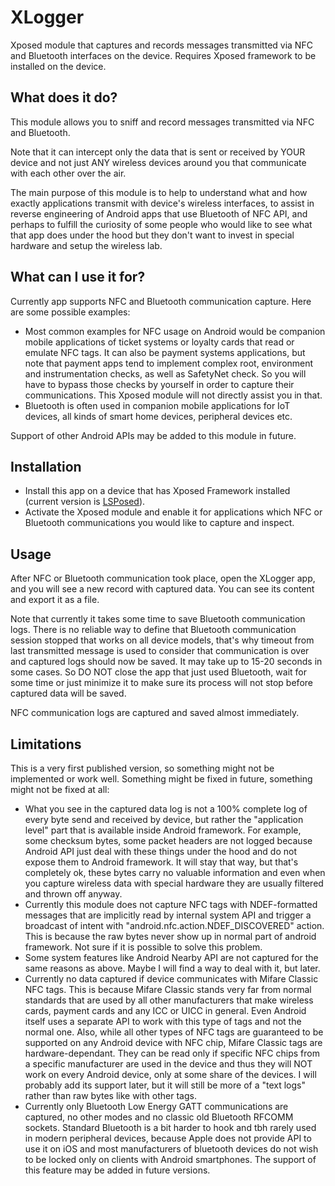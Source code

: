 # XLogger
Xposed module that captures and records messages transmitted via NFC and Bluetooth interfaces on the device. Requires Xposed framework to be installed on the device.

## What does it do?

This module allows you to sniff and record messages transmitted via NFC and Bluetooth.

Note that it can intercept only the data that is sent or received by YOUR device and not just ANY wireless devices around you that communicate with each other over the air.

The main purpose of this module is to help to understand what and how exactly applications transmit with device's wireless interfaces, to assist in reverse engineering of Android apps that use Bluetooth of NFC API, and perhaps to fulfill the curiosity of some people who would like to see what that app does under the hood but they don't want to invest in special hardware and setup the wireless lab.

## What can I use it for?

Currently app supports NFC and Bluetooth communication capture. Here are some possible examples:
- Most common examples for NFC usage on Android would be companion mobile applications of ticket systems or loyalty cards that read or emulate NFC tags. It can also be payment systems applications, but note that payment apps tend to implement complex root, environment and instrumentation checks, as well as SafetyNet check. So you will have to bypass those checks by yourself in order to capture their communications. This Xposed module will not directly assist you in that.
- Bluetooth is often used in companion mobile applications for IoT devices, all kinds of smart home devices, peripheral devices etc.

Support of other Android APIs may be added to this module in future.

## Installation

- Install this app on a device that has Xposed Framework installed (current version is [LSPosed](https://github.com/LSPosed/LSPosed)).
- Activate the Xposed module and enable it for applications which NFC or Bluetooth communications you would like to capture and inspect.

## Usage

After NFC or Bluetooth communication took place, open the XLogger app, and you will see a new record with captured data. You can see its content and export it as a file.

Note that currently it takes some time to save Bluetooth communication logs. There is no reliable way to define that Bluetooth communication session stopped that works on all device models, that's why timeout from last transmitted message is used to consider that communication is over and captured logs should now be saved. It may take up to 15-20 seconds in some cases. So DO NOT close the app that just used Bluetooth, wait for some time or just minimize it to make sure its process will not stop before captured data will be saved.

NFC communication logs are captured and saved almost immediately.

## Limitations

This is a very first published version, so something might not be implemented or work well. Something might be fixed in future, something might not be fixed at all:

- What you see in the captured data log is not a 100% complete log of every byte send and received by device, but rather the "application level" part that is available inside Android framework. For example, some checksum bytes, some packet headers are not logged because Android API just deal with these things under the hood and do not expose them to Android framework. It will stay that way, but that's completely ok, these bytes carry no valuable information and even when you capture wireless data with special hardware they are usually filtered and thrown off anyway.
- Currently this module does not capture NFC tags with NDEF-formatted messages that are implicitly read by internal system API and trigger a broadcast of intent with "android.nfc.action.NDEF_DISCOVERED" action. This is because the raw bytes never show up in normal part of android framework. Not sure if it is possible to solve this problem.
- Some system features like Android Nearby API are not captured for the same reasons as above. Maybe I will find a way to deal with it, but later.
- Currently no data captured if device communicates with Mifare Classic NFC tags. This is because Mifare Classic stands very far from normal standards that are used by all other manufacturers that make wireless cards, payment cards and any ICC or UICC in general. Even Android itself uses a separate API to work with this type of tags and not the normal one. Also, while all other types of NFC tags are guaranteed to be supported on any Android device with NFC chip, Mifare Classic tags are hardware-dependant. They can be read only if specific NFC chips from a specific manufacturer are used in the device and thus they will NOT work on every Android device, only at some share of the devices. I will probably add its support later, but it will still be more of a "text logs" rather than raw bytes like with other tags.
- Currently only Bluetooth Low Energy GATT communications are captured, no other modes and no classic old Bluetooth RFCOMM sockets. Standard Bluetooth is a bit harder to hook and tbh rarely used in modern peripheral devices, because Apple does not provide API to use it on iOS and most manufacturers of bluetooth devices do not wish to be locked only on clients with Android smartphones. The support of this feature may be added in future versions.   

